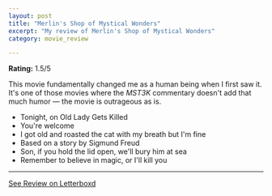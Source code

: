```yaml
---
layout: post
title: "Merlin's Shop of Mystical Wonders"
excerpt: "My review of Merlin's Shop of Mystical Wonders"
category: movie_review

---
```


**Rating:** 1.5/5

This movie fundamentally changed me as a human being when I first saw it. It's one of those movies where the <i>MST3K</i> commentary doesn't add that much humor — the movie is outrageous as is.

* Tonight, on Old Lady Gets Killed
* You're welcome
* I got old and roasted the cat with my breath but I'm fine
* Based on a story by Sigmund Freud
* Son, if you hold the lid open, we'll bury him at sea
* Remember to believe in magic, or I'll kill you

<hr>

[See Review on Letterboxd](https://boxd.it/6ddCWt)
